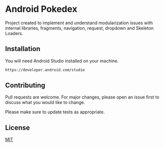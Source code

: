 # Android Pokedex

Project created to implement and understand modularization issues with internal libraries, fragments, navigation, request, dropdown and Skeleton Loaders.

## Installation

You will need Android Studio installed on your machine.

```bash
https://developer.android.com/studio
```

## Contributing

Pull requests are welcome. For major changes, please open an issue first
to discuss what you would like to change.

Please make sure to update tests as appropriate.

## License

[MIT](https://choosealicense.com/licenses/mit/)
